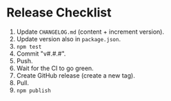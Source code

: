 # Release Checklist

1. Update `CHANGELOG.md` (content + increment version).
1. Update version also in `package.json`.
1. `npm test`
1. Commit "v#.#.#".
1. Push.
1. Wait for the CI to go green.
1. Create GitHub release (create a new tag).
1. Pull.
1. `npm publish`
